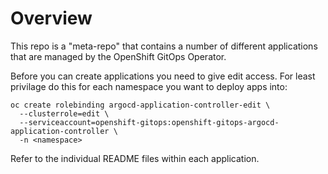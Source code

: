 # Overview

This repo is a "meta-repo" that contains a number of different applications that are managed by the OpenShift GitOps Operator.

Before you can create applications you need to give edit access. For least privilage do this for each namespace you want to deploy apps into:
```
oc create rolebinding argocd-application-controller-edit \
  --clusterrole=edit \
  --serviceaccount=openshift-gitops:openshift-gitops-argocd-application-controller \
  -n <namespace>
```

Refer to the individual README files within each application.
